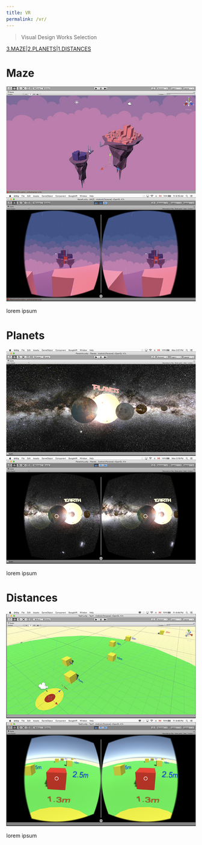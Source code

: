 ```yaml
---
title: VR
permalink: /vr/
---
```


>Visual Design Works Selection

[3.MAZE](#maze)|[2.PLANETS](#planets)|[1.DISTANCES](#distances)

# Maze

![IMAGE](/images/P3.jpg)
![IMAGE](/images/P3b.jpg)

lorem ipsum

# Planets

![IMAGE](/images/P2.jpg)
![IMAGE](/images/P2b.jpg)

lorem ipsum

# Distances

![IMAGE](/images/P1a.jpg)
![IMAGE](/images/P1b.jpg)

lorem ipsum






